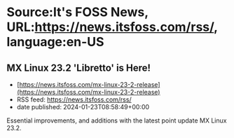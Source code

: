 # Source:It's FOSS News, URL:https://news.itsfoss.com/rss/, language:en-US

## MX Linux 23.2 'Libretto' is Here!
 - [https://news.itsfoss.com/mx-linux-23-2-release](https://news.itsfoss.com/mx-linux-23-2-release)
 - RSS feed: https://news.itsfoss.com/rss/
 - date published: 2024-01-23T08:58:49+00:00

Essential improvements, and additions with the latest point update MX Linux 23.2.

